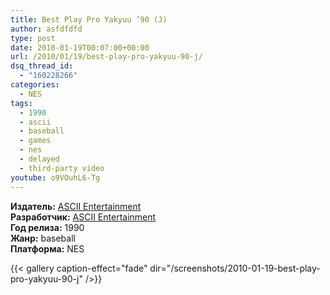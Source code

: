 ```yaml
---
title: Best Play Pro Yakyuu ’90 (J)
author: asfdfdfd
type: post
date: 2010-01-19T00:07:00+00:00
url: /2010/01/19/best-play-pro-yakyuu-90-j/
dsq_thread_id:
  - "160228266"
categories:
  - NES
tags:
  - 1990
  - ascii
  - baseball
  - games
  - nes
  - delayed
  - third-party video  
youtube: o9VOuhL6-Tg 
---
```

**Издатель:** [ASCII Entertainment][1]  
**Разработчик:** [ASCII Entertainment][1]  
**Год релиза:** 1990  
**Жанр:** baseball  
**Платформа:** NES

<!--more-->

{{< gallery caption-effect="fade" dir="/screenshots/2010-01-19-best-play-pro-yakyuu-90-j" />}}

 [1]: https://www.mobygames.com/company/ascii-entertainment-software-inc
